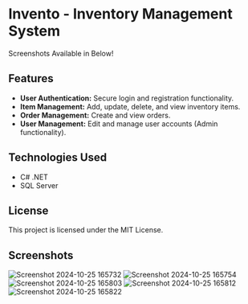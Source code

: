 # Invento - Inventory Management System

Screenshots Available in Below!

## Features

* **User Authentication:** Secure login and registration functionality.
* **Item Management:** Add, update, delete, and view inventory items.
* **Order Management:** Create and view orders.
* **User Management:** Edit and manage user accounts (Admin functionality).

## Technologies Used

* C# .NET
* SQL Server

## License

This project is licensed under the MIT License.

## Screenshots

![Screenshot 2024-10-25 165732](https://github.com/user-attachments/assets/e5684849-eb62-47de-95c1-580704c3f588)
![Screenshot 2024-10-25 165754](https://github.com/user-attachments/assets/c357fb00-fef8-4a99-917b-20c78310ede4)
![Screenshot 2024-10-25 165803](https://github.com/user-attachments/assets/db21acaa-3e34-4237-8e7b-30e56e1b9236)
![Screenshot 2024-10-25 165812](https://github.com/user-attachments/assets/b02715ad-2746-461a-8855-17d669de37fb)
![Screenshot 2024-10-25 165822](https://github.com/user-attachments/assets/38b2a467-4a16-46af-a874-8d6b2e982fd9)
